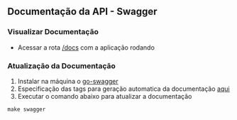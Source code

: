 ## Documentação da API - Swagger

### Visualizar Documentação
- Acessar a rota [/docs](localhost:9000/docs) com a aplicação rodando

### Atualização da Documentação

1. Instalar na máquina o [go-swagger](https://goswagger.io/install.html)
2. Especificação das tags para geração automatica da documentação [aqui](https://goswagger.io/use/spec.html)
3. Executar o comando abaixo para atualizar a documentação
```
make swagger
```
